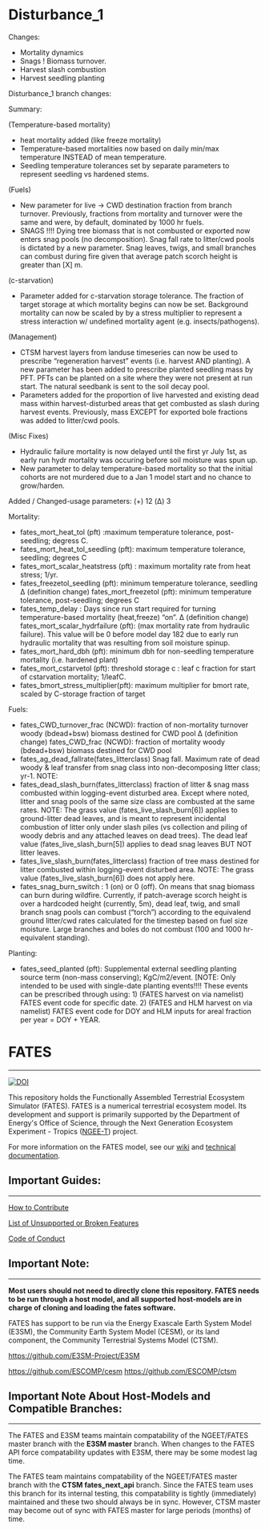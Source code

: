 # **Disturbance_1**


Changes:
- Mortality dynamics
- Snags ! Biomass turnover. 
- Harvest slash combustion
- Harvest seedling planting

Disturbance_1 branch changes: 

Summary:

(Temperature-based mortality)
- heat mortality added (like freeze mortality)
- Temperature-based mortalities now based on daily min/max temperature INSTEAD of mean temperature. 
- Seedling temperature tolerances set by separate parameters to represent seedling vs hardened stems.

(Fuels)
- New parameter for live -> CWD destination fraction from branch turnover. Previously, fractions from mortality and turnover were the same and were, by default, dominated by 1000 hr fuels. 
- SNAGS !!!! Dying tree biomass that is not combusted or exported now enters snag pools (no decomposition). Snag fall rate to litter/cwd pools is dictated by a new parameter. Snag leaves, twigs, and small branches can combust during fire given that average patch scorch height is greater than [X] m. 

(c-starvation)
- Parameter added for c-starvation storage tolerance. The fraction of target storage at which mortality begins can now be set. Background mortality can now be scaled by by a stress multiplier to represent a stress interaction w/  undefined mortality agent (e.g. insects/pathogens). 

(Management)
- CTSM harvest layers from landuse timeseries can now be used to prescribe “regeneration harvest” events (i.e. harvest AND planting). A new parameter has been added to prescribe planted seedling mass by PFT. PFTs can be planted on a site where they were not present at run start. The natural seedbank is sent to the soil decay pool.
- Parameters added for the proportion of live harvested and existing dead mass within harvest-disturbed areas that get combusted as slash during harvest events.  Previously, mass EXCEPT for exported bole fractions was added to litter/cwd pools. 

(Misc Fixes)
- Hydraulic failure mortality is now delayed until the first yr July 1st, as early run hydr mortality was occuring before soil moisture was spun up. 
- New parameter to delay temperature-based mortality so that the initial cohorts are not murdered due to a Jan 1 model start and no chance to grow/harden.

Added / Changed-usage parameters:
(+) 12
(Δ) 3

Mortality:
+ fates_mort_heat_tol (pft) :maximum temperature tolerance, post-seedling; degress C.
+ fates_mort_heat_tol_seedling (pft): maximum temperature tolerance, seedling; degrees C
+ fates_mort_scalar_heatstress (pft) : maximum mortality rate from heat stress; 1/yr.
+ fates_freezetol_seedling (pft): minimum temperature tolerance, seedling
Δ  (definition change) fates_mort_freezetol (pft): minimum temperature tolerance, post-seedling; degrees C
+ fates_temp_delay : Days since run start required for turning temperature-based mortality (heat,freeze) “on”. 
 Δ  (definition change) fates_mort_scalar_hydrfailure (pft): (max mortality rate from hydraulic failure). This value will be 0 before model day 182 due to early run hydraulic mortality that was resulting from soil moisture spinup.
+ fates_mort_hard_dbh (pft): minimum dbh for non-seedling temperature mortality (i.e. hardened plant)
+ fates_mort_cstarvetol (pft): threshold storage c : leaf c fraction for start of cstarvation mortality; 1/leafC. 
+ fates_bmort_stress_multiplier(pft): maximum multiplier for bmort rate, scaled by C-storage fraction of target

Fuels:
+ fates_CWD_turnover_frac (NCWD): fraction of non-mortality turnover woody (bdead+bsw) biomass destined for CWD pool
Δ (definition change) fates_CWD_frac (NCWD): fraction of mortality woody (bdead+bsw) biomass destined for CWD pool
+ fates_ag_dead_fallrate(fates_litterclass) Snag fall. Maximum rate of dead woody & leaf transfer from snag class into non-decomposing litter class; yr-1. NOTE: 
+ fates_dead_slash_burn(fates_litterclass) fraction of litter & snag mass combusted within logging-event disturbed area. Except where noted, litter and snag pools of the same size class are combusted at the same rates. NOTE: The grass value (fates_live_slash_burn[6]) applies to ground-litter dead leaves, and is meant to represent incidental combustion of litter only under slash piles (vs collection and piling of woody debris and any attached leaves on dead trees). The dead leaf value (fates_live_slash_burn[5]) applies to dead snag leaves BUT NOT litter leaves. 
+ fates_live_slash_burn(fates_litterclass) fraction of tree mass destined for litter combusted within logging-event disturbed area. NOTE: The grass value (fates_live_slash_burn[6]) does not apply here. 
+ fates_snag_burn_switch :  1 (on) or 0 (off). On means that snag biomass can burn during wildfire. Currently, if patch-average scorch height is over a hardcoded height (currently, 5m), dead leaf, twig, and small branch snag pools can combust (“torch”) according to the equivalend ground litter/cwd rates calculated for the timestep based on fuel size moisture. Large branches and boles do not combust (100 and 1000 hr-equivalent standing). 

Planting:
+ fates_seed_planted (pft): Supplemental external seedling planting source term (non-mass conserving); KgC/m2/event. [NOTE: Only intended to be used with single-date planting events!!!! These events can be prescribed through using: 1) (FATES harvest on via namelist) FATES event code for specific date. 2) (FATES and HLM harvest on via namelist) FATES event code for DOY and HLM inputs for areal fraction per year = DOY + YEAR. 


# FATES
------------------------------
[![DOI](https://zenodo.org/badge/DOI/10.5281/zenodo.3825473.svg)](https://doi.org/10.5281/zenodo.3825473)

This repository holds the Functionally Assembled Terrestrial Ecosystem Simulator (FATES).  FATES is a numerical terrestrial ecosystem model. Its development and support is primarily supported by the Department of Energy's Office of Science, through the Next Generation Ecosystem Experiment - Tropics ([NGEE-T](https://ngee-tropics.lbl.gov/)) project.

For more information on the FATES model, see our [wiki](https://github.com/NGEET/fates/wiki) and [technical documentation](https://fates-docs.readthedocs.io/en/latest/index.html).


## Important Guides:
------------------------------

[How to Contribute](https://github.com/NGEET/fates/blob/master/CONTRIBUTING.md)

[List of Unsupported or Broken Features](https://github.com/NGEET/fates/wiki/Current-Unsupported-or-Broken-Features)

[Code of Conduct](https://github.com/NGEET/fates/blob/master/CODE_OF_CONDUCT.md)


## Important Note:
------------------------------

**Most users should not need to directly clone this repository.  FATES needs to be run through a host model, and all supported host-models are in charge of cloning and loading the fates software.**

FATES has support to be run via the Energy Exascale Earth System Model (E3SM), the Community Earth System Model (CESM), or its land component, the Community Terrestrial Systems Model (CTSM).

https://github.com/E3SM-Project/E3SM

https://github.com/ESCOMP/cesm
https://github.com/ESCOMP/ctsm


## Important Note About Host-Models and Compatible Branches:
------------------------------------------------------------

The FATES and E3SM teams maintain compatability of the NGEET/FATES master branch with the **E3SM master** branch. When changes to the FATES API force compatability updates with E3SM, there may be some modest lag time.

The FATES team maintains compatability of the NGEET/FATES master branch with the **CTSM fates_next_api** branch.  Since the FATES team uses this branch for its internal testing, this compatability is tightly (immediately) maintained and these two should always be in sync.  However, CTSM master may become out of sync with FATES master for large periods (months) of time.




